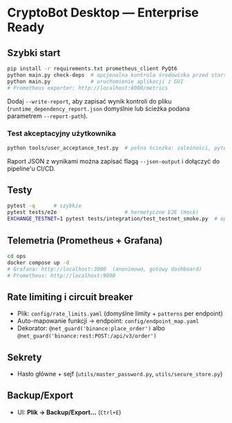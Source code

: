 # CryptoBot Desktop — Enterprise Ready

## Szybki start
```bash
pip install -r requirements.txt prometheus_client PyQt6
python main.py check-deps  # opcjonalna kontrola środowiska przed startem
python main.py             # uruchomienie aplikacji z GUI
# Prometheus exporter: http://localhost:8000/metrics
```

Dodaj `--write-report`, aby zapisać wynik kontroli do pliku
(`runtime_dependency_report.json` domyślnie lub ścieżka podana parametrem `--report-path`).

### Test akceptacyjny użytkownika
```bash
python tools/user_acceptance_test.py  # pełna ścieżka: zależności, pytest, compileall, start GUI
```
Raport JSON z wynikami można zapisać flagą `--json-output` i dołączyć do pipeline'u CI/CD.

## Testy
```bash
pytest -q      # szybkie
pytest tests/e2e                      # hermetyczne E2E (mock)
EXCHANGE_TESTNET=1 pytest tests/integration/test_testnet_smoke.py  # opcjonalny testnet
```

## Telemetria (Prometheus + Grafana)
```bash
cd ops
docker compose up -d
# Grafana: http://localhost:3000  (anonimowo, gotowy dashboard)
# Prometheus: http://localhost:9090
```

## Rate limiting i circuit breaker
- Plik: `config/rate_limits.yaml` (domyślne limity + `patterns` per endpoint)
- Auto-mapowanie funkcji -> endpoint: `config/endpoint_map.yaml`
- Dekorator: `@net_guard('binance:place_order')` albo `@net_guard('binance:rest:POST:/api/v3/order')`

## Sekrety
- Hasło główne + sejf (`utils/master_password.py`, `utils/secure_store.py`)

## Backup/Export
- UI: **Plik → Backup/Export…** (`Ctrl+E`)
